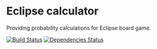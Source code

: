 # Eclipse calculator

Providing probability calculations for Eclipse board game.

[![Build Status](https://travis-ci.org/DarthKipsu/eclipse-calc.svg)](https://travis-ci.org/DarthKipsu/eclipse-calc) [![Dependencies Status](http://jarkeeper.com/DarthKipsu/eclipse-calc/status.png)](http://jarkeeper.com/DarthKipsu/eclipse-calc)

